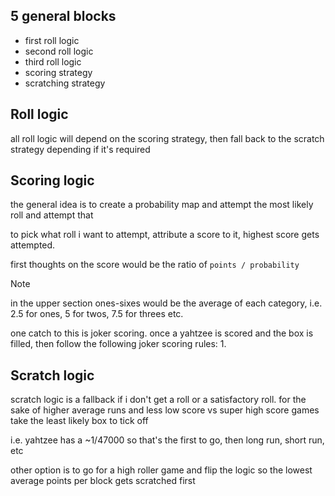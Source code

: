 ## 5 general blocks
- first roll logic
- second roll logic
- third roll logic
- scoring strategy
- scratching strategy

## Roll logic
all roll logic will depend on the scoring strategy, then fall back to the scratch strategy depending if it's required

## Scoring logic
the general idea is to create a probability map and attempt the most likely roll and attempt that

to pick what roll i want to attempt, attribute a score to it, highest score gets attempted.

first thoughts on the score would be the ratio of `points / probability`

> [!NOTE]
> in the upper section ones-sixes would be the average of each category, i.e. 2.5 for ones, 5 for twos, 7.5 for threes etc.

one catch to this is joker scoring. once a yahtzee is scored and the box is filled, then follow the following joker scoring rules:
1. 

## Scratch logic
scratch logic is a fallback if i don't get a roll or a satisfactory roll. for the sake of higher average runs and less low score vs super high score games take the least likely box to tick off

i.e. yahtzee has a ~1/47000 so that's the first to go, then long run, short run, etc

other option is to go for a high roller game and flip the logic so the lowest average points per block gets scratched first